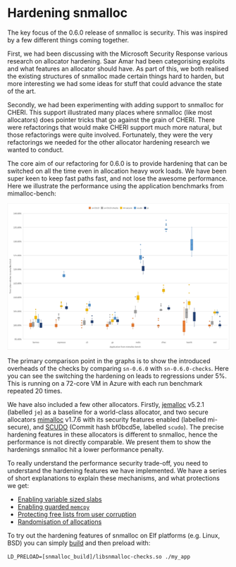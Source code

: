 # Hardening snmalloc

The key focus of the 0.6.0 release of snmalloc is security.
This was inspired by a few different things coming together.

First, we had been discussing with the Microsoft Security Response various research on allocator hardening.
Saar Amar had been categorising exploits and what features an allocator should have.
As part of this, we both realised the existing structures of snmalloc made certain things hard to harden, but more interesting we had some ideas for stuff that could advance the state of the art.

Secondly, we had been experimenting with adding support to snmalloc for CHERI.
This support illustrated many places where snmalloc (like most allocators) does pointer tricks that go against the grain of CHERI.
There were refactorings that would make CHERI support much more natural, but those refactorings were quite involved.
Fortunately, they were the very refactorings we needed for the other allocator hardening research we wanted to conduct.

The core aim of our refactoring for 0.6.0 is to provide hardening that can be switched on all the time even in allocation heavy work loads.
We have been super keen to keep fast paths fast, and not lose the awesome performance.
Here we illustrate the performance using the application benchmarks from mimalloc-bench:

![Performance graph](./data/perfgraph.png)

The primary comparison point in the graphs is to show the introduced overheads of the checks by comparing `sn-0.6.0` with `sn-0.6.0-checks`.
Here you can see the switching the hardening on leads to regressions under 5%. This is running on a 72-core VM in Azure with each run benchmark repeated 20 times.

We have also included a few other allocators.
Firstly, [jemalloc](https://github.com/jemalloc/jemalloc) v5.2.1 (labelled `je`) as a baseline for a world-class allocator, and two secure allocators [mimalloc](https://github.com/microsoft/mimalloc) v1.7.6 with its security features enabled (labelled mi-secure), and [SCUDO](https://www.llvm.org/docs/ScudoHardenedAllocator.html) (Commit hash bf0bcd5e, labelled `scudo`).
The precise hardening features in these allocators is different to snmalloc, hence the performance is not directly comparable.
We present them to show the hardenings snmalloc hit a lower performance penalty.

To really understand the performance security trade-off, you need to understand the hardening features we have implemented. We have a series of short explanations to explain these mechanisms, and what protections we get:

* [Enabling variable sized slabs](./VariableSizedChunks.md)
* [Enabling guarded `memcpy`](./GuardedMemcpy.md)
* [Protecting free lists from user corruption](./FreelistProtection.md)
* [Randomisation of allocations](./Randomisation.md)

To try out the hardening features of snmalloc on Elf platforms (e.g. Linux, BSD) you can simply [build](../BUILDING.md) and then preload with:
```
LD_PRELOAD=[snmalloc_build]/libsnmalloc-checks.so ./my_app
```
